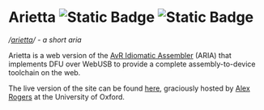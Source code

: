 # Arietta ![Static Badge](https://img.shields.io/badge/version%20-%200.5.0%20-%20green) ![Static Badge](https://img.shields.io/badge/license%20-%20GPLv3%20-%20green)

*/[arietta](https://www.merriam-webster.com/dictionary/arietta)/ - a short aria*

Arietta is a web version of the [AvR Idiomatic Assembler](https://github.com/Silaspace/aria) (ARIA) that implements DFU over WebUSB to provide a complete assembly-to-device toolchain on the web.

The live version of the site can be found [here](https://www.cs.ox.ac.uk/people/alex.rogers/arietta), graciously hosted by [Alex Rogers](https://www.cs.ox.ac.uk/people/alex.rogers) at the University of Oxford.